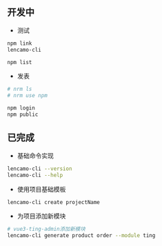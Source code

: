 ## 开发中

- 测试

```sh
npm link
lencamo-cli

npm list
```

- 发表

```sh
# nrm ls
# nrm use npm

npm login
npm public
```

## 已完成

- 基础命令实现

```sh
lencamo-cli --version
lencamo-cli --help
```

- 使用项目基础模板

```sh
lencamo-cli create projectName
```

- 为项目添加新模块

```sh
# vue3-ting-admin添加新模块
lencamo-cli generate product order --module ting
```
